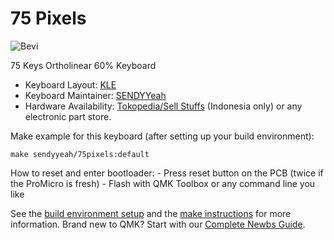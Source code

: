 # 75 Pixels

![Bevi](https://imgur.com/jHkdai6.png)

75 Keys Ortholinear 60% Keyboard

* Keyboard Layout: [KLE](http://www.keyboard-layout-editor.com/#/gists/3d64c8d06f0b1a8cf5b58797a2dae8dc)
* Keyboard Maintainer: [SENDYYeah](https://github.com/sendyyeah)
* Hardware Availability: [Tokopedia/Sell Stuffs](https://tokopedia.com/sell-stuffs) (Indonesia only) or any electronic part store.

Make example for this keyboard (after setting up your build environment):

    make sendyyeah/75pixels:default

How to reset and enter bootloader:
    - Press reset button on the PCB (twice if the ProMicro is fresh)
    - Flash with QMK Toolbox or any command line you like

See the [build environment setup](https://docs.qmk.fm/#/getting_started_build_tools) and the [make instructions](https://docs.qmk.fm/#/getting_started_make_guide) for more information. Brand new to QMK? Start with our [Complete Newbs Guide](https://docs.qmk.fm/#/newbs).
